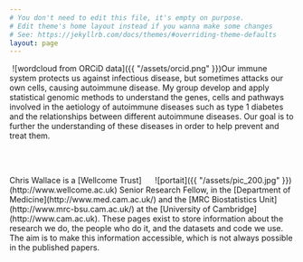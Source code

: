```yaml
---
# You don't need to edit this file, it's empty on purpose.
# Edit theme's home layout instead if you wanna make some changes
# See: https://jekyllrb.com/docs/themes/#overriding-theme-defaults
layout: page
---
```


<div style="float:left; margin-left: 5px;    margin-right: 0px;" markdown="1">
![wordcloud from ORCiD data]({{ "/assets/orcid.png" }})
</div>

Our immune system protects us against infectious disease, but
sometimes attacks our own cells, causing autoimmune disease.  My group
develop and apply statistical genomic methods to understand
the genes, cells and pathways involved in the aetiology of autoimmune
diseases such as type 1 diabetes and the relationships between
different autoimmune diseases.  Our goal is to further the
understanding of these diseases in order to help prevent and treat
them.

<br/><br/>

<div style="float:right; margin-left: 0px;    margin-right: 5px;" markdown="1">
![portait]({{ "/assets/pic_200.jpg" }})
</div>
Chris Wallace is a [Wellcome Trust](http://www.wellcome.ac.uk) Senior Research Fellow, in the
[Department of Medicine](http://www.med.cam.ac.uk/) and the [MRC Biostatistics Unit](http://www.mrc-bsu.cam.ac.uk/) at the
[University of Cambridge](http://www.cam.ac.uk).  These pages exist to store information about the research we do, the people who do it, and the datasets and code we use.  The aim is to make
this information accessible, which is not always possible in the
published papers.



